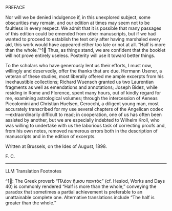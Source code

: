 PREFACE

Nor will we be denied indulgence if, in this unexplored subject, some obscurities may remain, and our edition at times may seem not to be faultless in every respect. We admit that it is possible that many passages of this edition could be emended from other manuscripts, but if we had wanted to proceed to establish the text only after having marshaled every aid, this work would have appeared either too late or not at all. “Half is more than the whole.”^1🤖 Thus, as things stand, we are confident that the booklet will not prove entirely useless. Posterity will use it toward better things.

To the scholars who have generously lent us their efforts, I must now, willingly and deservedly, offer the thanks that are due. Hermann Usener, a veteran of these studies, most liberally offered me ample excerpts from his inexhaustible collections; Richard Wuensch granted us two Laurentian fragments as well as emendations and annotations; Joseph Bidez, while residing in Rome and Florence, spent many hours, out of kindly regard for me, examining astrological volumes; through the intercession of Aeneas Piccolomini and Christian Huelsen, Cerocchi, a diligent young man, most accurately transcribed for my use several chapters of the Angelican codex—extraordinarily difficult to read; in cooperation, one of us has often been assisted by another, but we are especially indebted to Wilhelm Kroll, who was willing to undertake with us the laborious task of correcting proofs and, from his own notes, removed numerous errors both in the description of manuscripts and in the edition of excerpts.

Written at Brussels, on the Ides of August, 1898.

F. C.

---

LLM Translation Footnotes

^1🤖: The Greek proverb “Πλέον ἥμισυ παντός” (cf. Hesiod, Works and Days 40) is commonly rendered “Half is more than the whole,” conveying the paradox that sometimes a partial achievement is preferable to an unattainable complete one. Alternative translations include “The half is greater than the whole.”